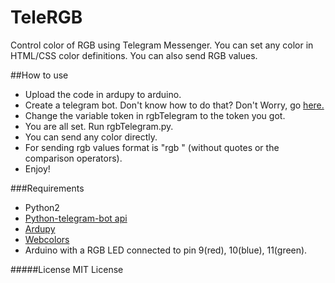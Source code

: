 # TeleRGB
Control color of RGB using Telegram Messenger. You can set any color in HTML/CSS color definitions. You can also send RGB values.

##How to use
* Upload the code in ardupy to arduino.
* Create a telegram bot. Don't know how to do that? Don't Worry, go [here.](https://core.telegram.org/bots#botfather)
* Change the variable token in rgbTelegram to the token you got.
* You are all set. Run rgbTelegram.py.
* You can send any color directly.
* For sending rgb values format is "rgb <rValue> <gValue> <bValue>" (without quotes or the comparison operators).
* Enjoy!

###Requirements
* Python2
* [Python-telegram-bot api](https://github.com/python-telegram-bot/python-telegram-bot)
* [Ardupy](https://github.com/tushutripathi/ardupy)
* [Webcolors](https://pypi.python.org/pypi/webcolors/)
* Arduino with a RGB LED connected to pin 9(red), 10(blue), 11(green).


#####License
MIT License
